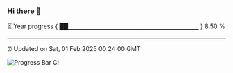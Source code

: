 ### Hi there 👋

⏳ Year progress { ██▁▁▁▁▁▁▁▁▁▁▁▁▁▁▁▁▁▁▁▁▁▁▁▁▁▁▁▁ } 8.50 %

---

⏰ Updated on Sat, 01 Feb 2025 00:24:00 GMT

![Progress Bar CI](https://github.com/liununu/liununu/workflows/Progress%20Bar%20CI/badge.svg)
